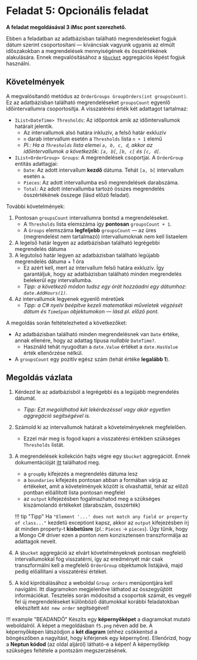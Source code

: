 # Feladat 5: Opcionális feladat

**A feladat megoldásával 3 iMsc pont szerezhető.**

Ebben a feladatban az adatbázisban található megrendeléseket fogjuk dátum szerint csoportosítani — kíváncsiak vagyunk ugyanis az elmúlt időszakokban a megrendelések mennyiségének és összértékének alakulására. Ennek megvalósításához a [`$bucket`](https://docs.mongodb.com/manual/reference/operator/aggregation/bucket/) aggregációs lépést fogjuk használni.

## Követelmények

A megvalósítandó metódus az `OrderGroups GroupOrders(int groupsCount)`. Ez az adatbázisban található megrendeléseket `groupsCount` egyenlő időintervallumra csoportosítja. A visszatérési érték két adattagot tartalmaz:

- `IList<DateTime> Thresholds`: Az időpontok amik az időintervallumok határait jelentik.
    - Az intervallumok alsó határa inkluzív, a felső határ exkluzív
    - `n` darab intervallum esetén a `Thresholds` lista `n + 1` elemű
    - _Pl.: Ha a `Thresholds` lista elemei `a, b, c, d`, akkor az időintervallumok a következők: `[a, b[`, `[b, c[` és `[c, d[`._
- `IList<OrderGroup> Groups`: A megrendelések csoportjai. A `OrderGroup` entitás adattagjai:
    - `Date`: Az adott intervallum **kezdő** dátuma. Tehát `[a, b[` intervallum esetén `a`.
    - `Pieces`: Az adott intervallumba eső megrendelések darabszáma.
    - `Total`: Az adott intervallumba tartozó összes megrendelés összértékének összege (lásd előző feladat).

További követelmények:

1. Pontosan `groupsCount` intervallumra bontsd a megrendeléseket.
    - A `Thresholds` lista elemszáma így **pontosan** `groupsCount + 1`.
    - A `Groups` elemszáma **legfeljebb** `groupsCount` — az üres (megrendelést nem tartalmazó) intervallumoknak nem kell listaelem
1. A legelső határ legyen az adatbázisban található legrégebbi megrendelés dátuma
1. A legutolsó határ legyen az adatbázisban található legújabb megrendelés dátuma + 1 óra
    - Ez azért kell, mert az intervallum felső határa exkluzív. Így garantáljuk, hogy az adatbázisban található minden megrendelés belekerül egy intervallumba.
    - _Tipp: a következő módon tudsz egy órát hozzáadni egy dátumhoz: `date.AddHours(1)`._
1. Az intervallumok legyenek egyenlő méretűek
    - _Tipp: a C# nyelv beépítve kezeli matematikai műveletek végzését dátum és `TimeSpan` objektumokon — lásd pl. előző pont._

A megoldás során feltételezheted a következőket:

- Az adatbázisban található minden megrendelésnek van `Date` értéke, annak ellenére, hogy az adattag típusa _nullable_ `DateTime?`.
    - Használd tehát nyugodtan a `date.Value` értéket a `date.HasValue` érték ellenőrzése nélkül.
- A `groupsCount` egy pozitív egész szám (tehát értéke **legalább 1**).

## Megoldás vázlata

1. Kérdezd le az adatbázisból a legrégebbi és a legújabb megrendelés dátumát.

    - _Tipp: Ezt megoldhatod két lekérdezéssel vagy akár egyetlen aggregáció segítségével is._

1. Számold ki az intervallumok határait a követelményeknek megfelelően.

    - Ezzel már meg is fogod kapni a visszatérési értékben szükséges `Thresholds` listát.

1. A megrendelések kollekción hajts végre egy `$bucket` aggregációt. Ennek dokumentációját [itt](https://docs.mongodb.com/manual/reference/operator/aggregation/bucket/) találhatod meg.

    - a `groupBy` kifejezés a megrendelés dátuma lesz
    - a `boundaries` kifejezés pontosan abban a formában várja az értékeket, amit a követelmények között is olvashattál, tehát az előző pontban előállított lista pontosan megfelel
    - az `output` kifejezésben fogalmazhatod meg a szükséges kiszámolandó értékeket (darabszám, összérték)

    !!! tip "Tipp"
        Ha `"Element '...' does not match any field or property of class..."` kezdetű exceptiont kapsz, akkor az `output` kifejezésben írj át minden property-t **kisbetűsre** (pl.: `Pieces` -> `pieces`). Úgy tűnik, hogy a Mongo C# driver ezen a ponton nem konzisztensen transzformálja az adattagok neveit.

1. A `$bucket` aggregáció az elvárt követelményeknek pontosan megfelelő intervallumokkal fog visszatérni, így az eredményét már csak transzformálni kell a megfelelő `OrderGroup` objektumok listájává, majd pedig előállítani a visszatérési értéket.

1. A kód kipróbálásához a weboldal `Group orders` menüpontjára kell navigálni. Itt diagramokon megjelenítve láthatod az összegyűjtött információkat. Tesztelés során módosítsd a csoportok számát, és vegyél fel új megrendeléseket különböző dátumokkal korábbi feladatokban elkészített `Add new order` segítségével!

!!! example "BEADANDÓ"
    Készíts egy **képernyőképet** a diagramokat mutató weboldalról. A képet a megoldásban `f5.png` néven add be. A képernyőképen látszódjon a **két diagram** (ehhez csökkentsd a böngészőben a nagyítást, hogy kiférjenek egy képernyőre). Ellenőrizd, hogy a **Neptun kódod** (az oldal aljáról) látható-e a képen! A képernyőkép szükséges feltétele a pontszám megszerzésének.
